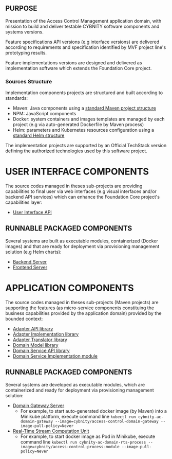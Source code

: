 ## PURPOSE
Presentation of the Access Control Management application domain, with mission to build and deliver testable CYBNITY software components and systems versions.

Feature specifications API versions (e.g interface versions) are delivered according to requirements and specification identified by MVF project line's prototyping results.

Feature implementations versions are designed and delivered as implementation software which extends the Foundation Core project.

### Sources Structure
Implementation components projects are structured and built according to standards:
- Maven: Java components using a [standard Maven project structure](https://maven.apache.org/guides/introduction/introduction-to-the-standard-directory-layout.html)
- NPM: JavaScript components
- Docker: system containers and images templates are managed by each project (e.g via auto-generated Dockerfile by Maven process)
- Helm: parameters and Kubernetes resources configuration using a [standard Helm structure](https://v2.helm.sh/docs/developing_charts/)

The implementation projects are supported by an Official TechStack version defining the authorized technologies used by this software project.

# USER INTERFACE COMPONENTS
The source codes managed in theses sub-projects are providing capabilities to final user via web interfaces (e.g visual interfaces and/or backend API services) which can enhance the Foundation Core project's capabilities layer:
- [User Interface API](access-control/ac-ui/ac-ui-api)

## RUNNABLE PACKAGED COMPONENTS
Several systems are built as executable modules, containerized (Docker images) and that are ready for deployment via provisioning management solution (e.g Helm charts):
- [Backend Server](access-control/ac-ui/ac-ui-system/ac-backend-server)
- [Frontend Server](access-control/ac-ui/ac-ui-system/ac-frontend-server)

# APPLICATION COMPONENTS
The source codes managed in theses sub-projects (Maven projects) are supporting the features (as micro-service components constituing the business capabilities provided by the application domain) provided by the bounded context:
- [Adapter API library](implementation-line/access-control/ac-adapter-api/)
- [Adapter Implementation library](implementation-line/access-control/ac-adapter-impl/)
- [Adapter Translator library](implementation-line/access-control/ac-translator/)
- [Domain Model library](implementation-line/access-control/ac-domain-model/)
- [Domain Service API library](implementation-line/access-control/ac-service-api/)
- [Domain Service Implementation module](implementation-line/access-control/ac-service-impl/)

## RUNNABLE PACKAGED COMPONENTS
Several systems are developed as executable modules, which are containerized and ready for deployment via provisioning management solution:
- [Domain Gateway Server](access-control/ac-system/ac-domain-gateway-server)
  - For example, to start auto-generated docker image (by Maven) into a Minikube platform, execute command line `kubectl run cybnity-ac-domain-gateway --image=cybnity/access-control-domain-gateway --image-pull-policy=Never`
- [Real-Time Stream Computation Unit](access-control/ac-system/ac-rts-computation-unit)
  - For example, to start docker image as Pod in Minikube, execute command line `kubectl run cybnity-ac-domain-rts-process --image=cybnity/access-control-process-module --image-pull-policy=Never`

